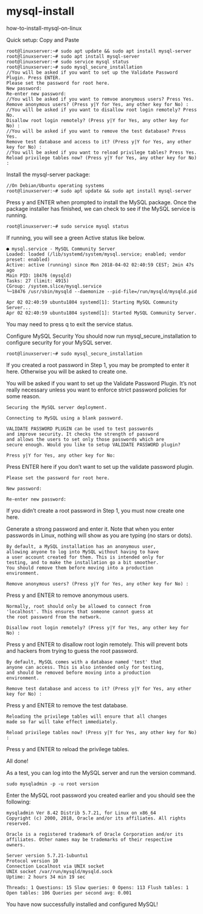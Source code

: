 # mysql-install
how-to-install-mysql-on-linux

Quick setup: Copy and Paste

```
root@linuxserver:~# sudo apt update && sudo apt install mysql-server
root@linuxserver:~# sudo apt install mysql-server
root@linuxserver:~# sudo service mysql status
root@linuxserver:~# sudo mysql_secure_installation
//You will be asked if you want to set up the Validate Password Plugin. Press ENTER.
Please set the password for root here.
New password:
Re-enter new password:
//You will be asked if you want to remvoe anonymous users? Press Yes.
Remove anonymous users? (Press y|Y for Yes, any other key for No) :
//You will be asked if you want to disallow root login remotely? Press No.
Disallow root login remotely? (Press y|Y for Yes, any other key for No) :
//You will be asked if you want to remove the test database? Press Yes.
Remove test database and access to it? (Press y|Y for Yes, any other key for No) :
//You will be asked if you want to reload privilege tables? Press Yes.
Reload privilege tables now? (Press y|Y for Yes, any other key for No) :

```

Install the mysql-server package:

```
//On Debian/Ubuntu operating systems
root@linuxserver:~# sudo apt update && sudo apt install mysql-server

```
Press y and ENTER when prompted to install the MySQL package.
Once the package installer has finished, we can check to see if the MySQL service is running.

```
root@linuxserver:~# sudo service mysql status
```
If running, you will see a green Active status like below.
```
● mysql.service - MySQL Community Server
Loaded: loaded (/lib/systemd/system/mysql.service; enabled; vendor preset: enabled)
Active: active (running) since Mon 2018-04-02 02:40:59 CEST; 2min 47s ago
Main PID: 18476 (mysqld)
Tasks: 27 (limit: 4915)
CGroup: /system.slice/mysql.service
└─18476 /usr/sbin/mysqld --daemonize --pid-file=/run/mysqld/mysqld.pid

Apr 02 02:40:59 ubuntu1804 systemd[1]: Starting MySQL Community Server...
Apr 02 02:40:59 ubuntu1804 systemd[1]: Started MySQL Community Server.
```
You may need to press q to exit the service status.

Configure MySQL Security
You should now run mysql_secure_installation to configure security for your MySQL server.
```
root@linuxserver:~# sudo mysql_secure_installation
```
If you created a root password in Step 1, you may be prompted to enter it here. Otherwise you will be asked to create one.

You will be asked if you want to set up the Validate Password Plugin. It’s not really necessary unless you want to enforce strict password policies for some reason.
```
Securing the MySQL server deployment.

Connecting to MySQL using a blank password.

VALIDATE PASSWORD PLUGIN can be used to test passwords
and improve security. It checks the strength of password
and allows the users to set only those passwords which are
secure enough. Would you like to setup VALIDATE PASSWORD plugin?

Press y|Y for Yes, any other key for No:
```

Press ENTER here if you don’t want to set up the validate password plugin.
```
Please set the password for root here.

New password:

Re-enter new password:
```
If you didn’t create a root password in Step 1, you must now create one here.

Generate a strong password and enter it. Note that when you enter passwords in Linux, nothing will show as you are typing (no stars or dots).
```
By default, a MySQL installation has an anonymous user,
allowing anyone to log into MySQL without having to have
a user account created for them. This is intended only for
testing, and to make the installation go a bit smoother.
You should remove them before moving into a production
environment.

Remove anonymous users? (Press y|Y for Yes, any other key for No) :
```
Press y and ENTER to remove anonymous users.

```
Normally, root should only be allowed to connect from
'localhost'. This ensures that someone cannot guess at
the root password from the network.

Disallow root login remotely? (Press y|Y for Yes, any other key for No) :
```
Press y and ENTER to disallow root login remotely. This will prevent bots and hackers from trying to guess the root password.


```
By default, MySQL comes with a database named 'test' that
anyone can access. This is also intended only for testing,
and should be removed before moving into a production
environment.

Remove test database and access to it? (Press y|Y for Yes, any other key for No) :
```
Press y and ENTER to remove the test database.

```
Reloading the privilege tables will ensure that all changes
made so far will take effect immediately.

Reload privilege tables now? (Press y|Y for Yes, any other key for No) :
```
Press y and ENTER to reload the privilege tables.

All done!

As a test, you can log into the MySQL server and run the version command.
```
sudo mysqladmin -p -u root version
```
Enter the MySQL root password you created earlier and you should see the following:
```
mysqladmin Ver 8.42 Distrib 5.7.21, for Linux on x86_64
Copyright (c) 2000, 2018, Oracle and/or its affiliates. All rights reserved.

Oracle is a registered trademark of Oracle Corporation and/or its
affiliates. Other names may be trademarks of their respective
owners.

Server version 5.7.21-1ubuntu1
Protocol version 10
Connection Localhost via UNIX socket
UNIX socket /var/run/mysqld/mysqld.sock
Uptime: 2 hours 34 min 19 sec

Threads: 1 Questions: 15 Slow queries: 0 Opens: 113 Flush tables: 1 Open tables: 106 Queries per second avg: 0.001
```
You have now successfully installed and configured MySQL!
